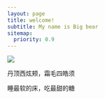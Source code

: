 ```yaml
---
layout: page	
title: welcome!
subtitle: My name is Big bear
sitemap:
  priority: 0.9
---
```


<img src="{{ '/assets/img/xiongda.jpg' | prepend: site.baseurl }}" id="about-img">

<div id="describe-text">
	<p>丹顶西炫颊，霜毛四皓须</p>
	<p>睡最软的床，吃最甜的糖 <strong> <a href="https://github.com/knhash/Pudhina"> </a> </strong></p>
</div>